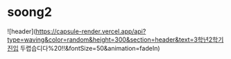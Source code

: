 # soong2
![header](https://capsule-render.vercel.app/api?type=waving&color=random&height=300&section=header&text=3학년2학기진입 두렵습디다%20!!&fontSize=50&animation=fadeIn)

